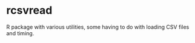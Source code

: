 rcsvread
========

R package with various utilities, some having to do with loading CSV files and timing.
